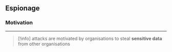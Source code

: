 ## **Espionage**

### Motivation
---
>[!info]
>attacks are motivated by organisations to steal **sensitive data** from other organisations


